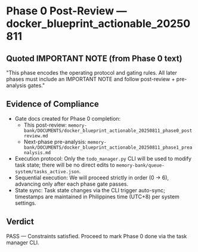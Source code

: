 # Phase 0 Post-Review — docker_blueprint_actionable_20250811

## Quoted IMPORTANT NOTE (from Phase 0 text)
"This phase encodes the operating protocol and gating rules. All later phases must include an IMPORTANT NOTE and follow post-review + pre-analysis gates."

## Evidence of Compliance
- Gate docs created for Phase 0 completion:
  - This post-review: `memory-bank/DOCUMENTS/docker_blueprint_actionable_20250811_phase0_postreview.md`
  - Next-phase pre-analysis: `memory-bank/DOCUMENTS/docker_blueprint_actionable_20250811_phase1_preanalysis.md`
- Execution protocol: Only the `todo_manager.py` CLI will be used to modify task state; there will be no direct edits to `memory-bank/queue-system/tasks_active.json`.
- Sequential execution: We will proceed strictly in order (0 → 6), advancing only after each phase gate passes.
- State sync: Task state changes via the CLI trigger auto-sync; timestamps are maintained in Philippines time (UTC+8) per system settings.

## Verdict
PASS — Constraints satisfied. Proceed to mark Phase 0 done via the task manager CLI.


